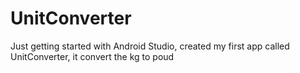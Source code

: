 # UnitConverter
Just getting started with Android Studio, created my first app called UnitConverter, it convert the kg to poud
